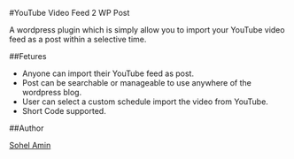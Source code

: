 #YouTube Video Feed 2 WP Post

A wordpress plugin which is simply allow you to import your YouTube video feed as a post within a selective time.

##Fetures

 - Anyone can import their YouTube feed as post.
 - Post can be searchable or manageable to use anywhere of the wordpress blog.
 - User can select a custom schedule import the video from YouTube.
 - Short Code supported.

##Author

<a href="http://www.sohelamin.com">Sohel Amin</a>

